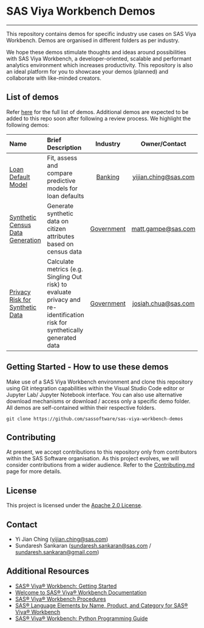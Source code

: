 # SAS Viya Workbench Demos
---

This repository contains demos for specific industry use cases on SAS Viya Workbench. Demos are organised in different folders as per industry.

We hope these demos stimulate thoughts and ideas around possibilities with SAS Viya Workbench, a developer-oriented, scalable and performant analytics environment which increases  productivity.  This repository is also an ideal platform for you to showcase your demos (planned) and collaborate with like-minded creators.

## List of demos

Refer [here](./DEMOS_LIST.md) for the full list of demos.  Additional demos are expected to be added to this repo soon after following a review process. We highlight the following demos:

| Name | Brief Description |Industry | Owner/Contact | Components | Last Update |
| :--- | :--- | :-: | :-: | :-: | :-: |
| [Loan Default Model](./banking/Loan-Default-Models-with-Lending-Club/)| Fit, assess and compare predictive models for loan defaults | [Banking](./banking/) | yijian.ching@sas.com | SAS, Python | 21NOV2024 |
| [Synthetic Census Data Generation](./government/census-synthetic-data-generation/)| Generate synthetic data on citizen attributes based on census data | [Government](./government/) | matt.gampe@sas.com | Python | 21NOV2024 |
| [Privacy Risk for Synthetic Data](./government/sdg-anonymity-evaluation/)| Calculate metrics (e.g. Singling Out risk) to evaluate privacy and re-identification risk for synthetically generated data | [Government](./government/) | josiah.chua@sas.com | Python | 16DEC2024 |


## Getting Started - How to use these demos  

Make use of a SAS Viya Workbench environment and clone this repository using Git integration capabilities within the Visual Studio Code editor or Jupyter Lab/ Jupyter Notebook interface.   You can also use alternative download mechanisms or download / access only a specific demo folder.  All demos are self-contained within their respective folders.

```
git clone https://github.com/sassoftware/sas-viya-workbench-demos
```

## Contributing

At present, we accept contributions to this repository only from contributors within the SAS Software organisation.  As this project evolves, we will consider contributions from a wider audience.  Refer to the [Contributing.md](./CONTRIBUTING.md) page for more details.

## License

This project is licensed under the [Apache 2.0 License](LICENSE).


## Contact
- Yi Jian Ching (yijian.ching@sas.com)
- Sundaresh Sankaran (sundaresh.sankaran@sas.com / sundaresh.sankaran@gmail.com)


## Additional Resources

- [SAS® Viya® Workbench: Getting Started](https://documentation.sas.com/?cdcId=workbenchcdc&cdcVersion=default&docsetId=workbenchgs&docsetTarget=titlepage.htm)
- [Welcome to SAS® Viya® Workbench Documentation](https://documentation.sas.com/?cdcId=workbenchcdc&cdcVersion=default&docsetId=workbenchwlcm&docsetTarget=home.htm)
- [SAS® Viya® Workbench Procedures](https://documentation.sas.com/?cdcId=workbenchcdc&cdcVersion=default&docsetId=workbenchprocs&docsetTarget=n1xot8d31pfd0in1puiry6rhrum8.htm)
- [SAS® Language Elements by Name, Product, and Category for SAS® Viya® Workbench](https://documentation.sas.com/?cdcId=workbenchcdc&cdcVersion=default&docsetId=vwballprodsle&docsetTarget=titlepage.htm)
- [SAS® Viya® Workbench: Python Programming Guide](https://documentation.sas.com/?cdcId=workbenchcdc&cdcVersion=default&docsetId=explore&docsetTarget=titlepage.htm)


